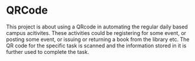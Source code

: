 # QRCode
This project is about using a QRcode in automating the regular daily based campus acitivites. These activities could be registering for some event, or posting some event, or issuing or returning a book from the library etc. The QR code for the specific task is scanned and the information stored in it is further used to complete the task.
